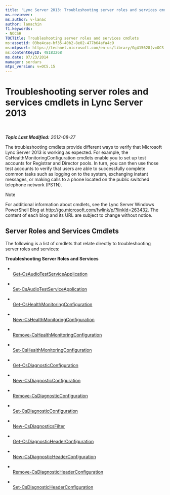 ```yaml
---
title: 'Lync Server 2013: Troubleshooting server roles and services cmdlets'
ms.reviewer: 
ms.author: v-lanac
author: lanachin
f1.keywords:
- NOCSH
TOCTitle: Troubleshooting server roles and services cmdlets
ms:assetid: 03be4cae-bf35-40b2-8e02-477b64afa4c9
ms:mtpsurl: https://technet.microsoft.com/en-us/library/Gg415628(v=OCS.15)
ms:contentKeyID: 48183268
ms.date: 07/23/2014
manager: serdars
mtps_version: v=OCS.15
---
```


<div data-xmlns="http://www.w3.org/1999/xhtml">

<div class="topic" data-xmlns="http://www.w3.org/1999/xhtml" data-msxsl="urn:schemas-microsoft-com:xslt" data-cs="http://msdn.microsoft.com/">

<div data-asp="http://msdn2.microsoft.com/asp">

# Troubleshooting server roles and services cmdlets in Lync Server 2013

</div>

<div id="mainSection">

<div id="mainBody">

<span> </span>

_**Topic Last Modified:** 2012-08-27_

The troubleshooting cmdlets provide different ways to verify that Microsoft Lync Server 2013 is working as expected. For example, the CsHealthMonitoringConfiguration cmdlets enable you to set up test accounts for Registrar and Director pools. In turn, you can then use those test accounts to verify that users are able to successfully complete common tasks such as logging on to the system, exchanging instant messages, or making calls to a phone located on the public switched telephone network (PSTN).

<div>


> [!NOTE]
> For additional information about cmdlets, see the Lync Server&nbsp;Windows PowerShell Blog at <A href="http://go.microsoft.com/fwlink/p/?linkid=263432">http://go.microsoft.com/fwlink/p/?linkId=263432</A>. The content of each blog and its URL are subject to change without notice.



</div>

<div>

## Server Roles and Services Cmdlets

The following is a list of cmdlets that relate directly to troubleshooting server roles and services:

**Troubleshooting Server Roles and Services**

  - <span></span>  
    [Get-CsAudioTestServiceApplication](https://technet.microsoft.com/library/Gg412984(v=OCS.15))

  - <span></span>  
    [Set-CsAudioTestServiceApplication](https://technet.microsoft.com/library/Gg398907(v=OCS.15))

<!-- end list -->

  - <span></span>  
    [Get-CsHealthMonitoringConfiguration](https://technet.microsoft.com/library/Gg398667(v=OCS.15))

  - <span></span>  
    [New-CsHealthMonitoringConfiguration](https://technet.microsoft.com/library/Gg398718(v=OCS.15))

  - <span></span>  
    [Remove-CsHealthMonitoringConfiguration](https://technet.microsoft.com/library/Gg425794(v=OCS.15))

  - <span></span>  
    [Set-CsHealthMonitoringConfiguration](https://technet.microsoft.com/library/Gg425847(v=OCS.15))

<!-- end list -->

  - <span></span>  
    [Get-CsDiagnosticConfiguration](https://technet.microsoft.com/library/Gg413034(v=OCS.15))

  - <span></span>  
    [New-CsDiagnosticConfiguration](https://technet.microsoft.com/library/Gg398733(v=OCS.15))

  - <span></span>  
    [Remove-CsDiagnosticConfiguration](https://technet.microsoft.com/library/Gg412853(v=OCS.15))

  - <span></span>  
    [Set-CsDiagnosticConfiguration](https://technet.microsoft.com/library/Gg425734(v=OCS.15))

<!-- end list -->

  - <span></span>  
    [New-CsDiagnosticsFilter](https://technet.microsoft.com/library/Gg413009(v=OCS.15))

<!-- end list -->

  - <span></span>  
    [Get-CsDiagnosticHeaderConfiguration](https://technet.microsoft.com/library/Gg412774(v=OCS.15))

  - <span></span>  
    [New-CsDiagnosticHeaderConfiguration](https://technet.microsoft.com/library/Gg398350(v=OCS.15))

  - <span></span>  
    [Remove-CsDiagnosticHeaderConfiguration](https://technet.microsoft.com/library/Gg398941(v=OCS.15))

  - <span></span>  
    [Set-CsDiagnosticHeaderConfiguration](https://technet.microsoft.com/library/Gg399045(v=OCS.15))

</div>

</div>

<span> </span>

</div>

</div>

</div>

